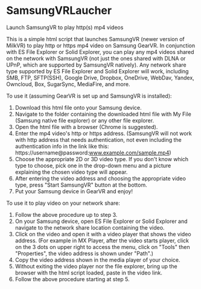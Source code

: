 # SamsungVRLaucher
Launch SamsungVR to play http(s) mp4 videos

This is a simple html script that launches SamsungVR (newer version of MilkVR) to play http or https mp4 video on Samsung GearVR.
In conjunction with ES File Explorer or Solid Explorer, you can play any mp4 videos shared on the network with SamsungVR (not just the ones shared with DLNA or UPnP, which are supported by SamsungVR natively). Any network share type supported by ES File Explorer and Solid Explorer will work, including SMB, FTP, SFTP(SSH), Google Drive, Dropbox, OneDrive, WebDav, Yandex, Owncloud, Box, SugarSync, MediaFire, and more.


To use it (assuming GearVR is set up and SamsungVR is installed):
1. Download this html file onto your Samsung device.
2. Navigate to the folder containing the downloaded html file with My File (Samsung native file explorer) or any other file explorer.
3. Open the html file with a browser (Chrome is suggested).
4. Enter the mp4 video's http or https address. (SamsungVR will not work with http address that needs authentication, not even including the authentication info in the link like this: https://username@password:www.example.com/sample.mp4)
5. Choose the appropriate 2D or 3D video type. If you don't know which type to choose, pick one in the drop-down menu and a picture explaining the chosen video type will appear.
6. After entering the video address and choosing the appropriate video type, press "Start SamsungVR" button at the bottom.
7. Put your Samsung device in GearVR and enjoy!


To use it to play video on your network share:
1. Follow the above procedure up to step 3.
2. On your Samsung device, open ES File Explorer or Solid Explorer and navigate to the network share location containing the video.
3. Click on the video and open it with a video player that shows the video address. (For example in MX Player, after the video starts player, click on the 3 dots on upper right to access the menu, click on "Tools" then "Properties", the video address is shown under "Path".)
4. Copy the video address shown in the media player of your choice.
5. Without exiting the video player nor the file explorer, bring up the browser with the html script loaded, paste in the video link.
6. Follow the above procedure starting at step 5.
